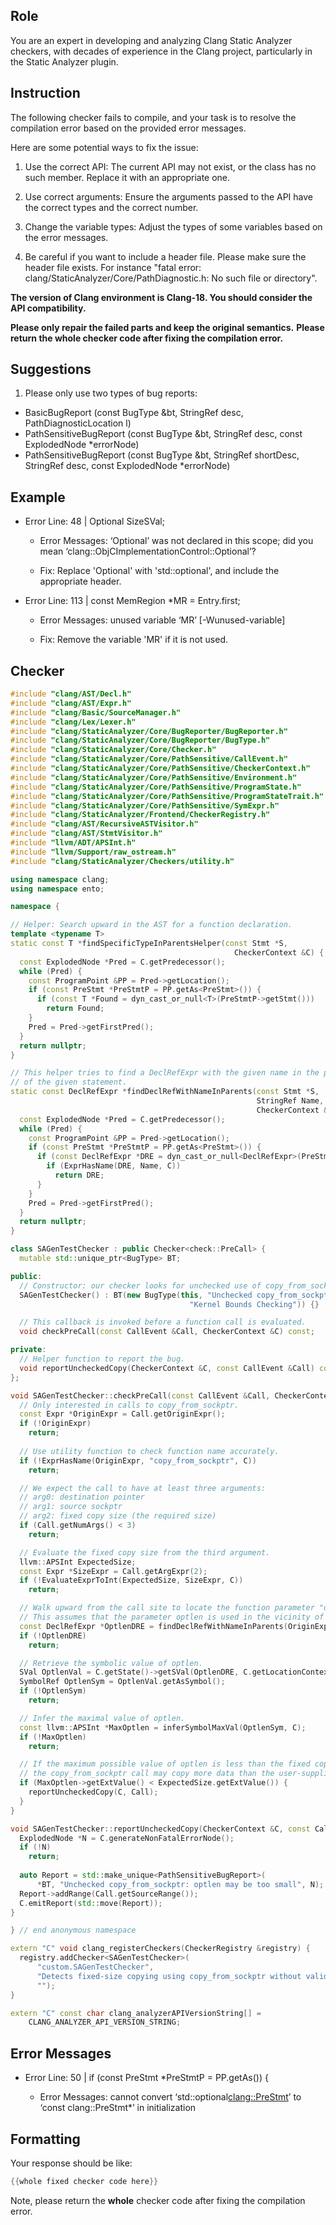 ## Role

You are an expert in developing and analyzing Clang Static Analyzer checkers, with decades of experience in the Clang project, particularly in the Static Analyzer plugin.

## Instruction

The following checker fails to compile, and your task is to resolve the compilation error based on the provided error messages.

Here are some potential ways to fix the issue:

1. Use the correct API: The current API may not exist, or the class has no such member. Replace it with an appropriate one.

2. Use correct arguments: Ensure the arguments passed to the API have the correct types and the correct number.

3. Change the variable types: Adjust the types of some variables based on the error messages.

4. Be careful if you want to include a header file. Please make sure the header file exists. For instance "fatal error: clang/StaticAnalyzer/Core/PathDiagnostic.h: No such file or directory".

**The version of Clang environment is Clang-18. You should consider the API compatibility.**

**Please only repair the failed parts and keep the original semantics.**
**Please return the whole checker code after fixing the compilation error.**

## Suggestions

1. Please only use two types of bug reports:
  - BasicBugReport (const BugType &bt, StringRef desc, PathDiagnosticLocation l)
  - PathSensitiveBugReport (const BugType &bt, StringRef desc, const ExplodedNode *errorNode)
  - PathSensitiveBugReport (const BugType &bt, StringRef shortDesc, StringRef desc, const ExplodedNode *errorNode)

## Example

- Error Line: 48 |   Optional<DefinedOrUnknownSVal> SizeSVal; 

  - Error Messages: ‘Optional’ was not declared in this scope; did you mean ‘clang::ObjCImplementationControl::Optional’? 

  - Fix: Replace 'Optional<DefinedOrUnknownSVal>' with 'std::optional<DefinedOrUnknownSVal>', and include the appropriate header. 

- Error Line: 113 |     const MemRegion *MR = Entry.first;

    - Error Messages: unused variable ‘MR’ [-Wunused-variable]

    - Fix: Remove the variable 'MR' if it is not used.

## Checker

```cpp
#include "clang/AST/Decl.h"
#include "clang/AST/Expr.h"
#include "clang/Basic/SourceManager.h"
#include "clang/Lex/Lexer.h"
#include "clang/StaticAnalyzer/Core/BugReporter/BugReporter.h"
#include "clang/StaticAnalyzer/Core/BugReporter/BugType.h"
#include "clang/StaticAnalyzer/Core/Checker.h"
#include "clang/StaticAnalyzer/Core/PathSensitive/CallEvent.h"
#include "clang/StaticAnalyzer/Core/PathSensitive/CheckerContext.h"
#include "clang/StaticAnalyzer/Core/PathSensitive/Environment.h"
#include "clang/StaticAnalyzer/Core/PathSensitive/ProgramState.h"
#include "clang/StaticAnalyzer/Core/PathSensitive/ProgramStateTrait.h"
#include "clang/StaticAnalyzer/Core/PathSensitive/SymExpr.h"
#include "clang/StaticAnalyzer/Frontend/CheckerRegistry.h"
#include "clang/AST/RecursiveASTVisitor.h"
#include "clang/AST/StmtVisitor.h"
#include "llvm/ADT/APSInt.h"
#include "llvm/Support/raw_ostream.h"
#include "clang/StaticAnalyzer/Checkers/utility.h"

using namespace clang;
using namespace ento;

namespace {

// Helper: Search upward in the AST for a function declaration.
template <typename T>
static const T *findSpecificTypeInParentsHelper(const Stmt *S,
                                                  CheckerContext &C) {
  const ExplodedNode *Pred = C.getPredecessor();
  while (Pred) {
    const ProgramPoint &PP = Pred->getLocation();
    if (const PreStmt *PreStmtP = PP.getAs<PreStmt>()) {
      if (const T *Found = dyn_cast_or_null<T>(PreStmtP->getStmt()))
        return Found;
    }
    Pred = Pred->getFirstPred();
  }
  return nullptr;
}

// This helper tries to find a DeclRefExpr with the given name in the parents
// of the given statement.
static const DeclRefExpr *findDeclRefWithNameInParents(const Stmt *S,
                                                       StringRef Name,
                                                       CheckerContext &C) {
  const ExplodedNode *Pred = C.getPredecessor();
  while (Pred) {
    const ProgramPoint &PP = Pred->getLocation();
    if (const PreStmt *PreStmtP = PP.getAs<PreStmt>()) {
      if (const DeclRefExpr *DRE = dyn_cast_or_null<DeclRefExpr>(PreStmtP->getStmt())) {
        if (ExprHasName(DRE, Name, C))
          return DRE;
      }
    }
    Pred = Pred->getFirstPred();
  }
  return nullptr;
}

class SAGenTestChecker : public Checker<check::PreCall> {
  mutable std::unique_ptr<BugType> BT;

public:
  // Constructor: our checker looks for unchecked use of copy_from_sockptr.
  SAGenTestChecker() : BT(new BugType(this, "Unchecked copy_from_sockptr",
                                        "Kernel Bounds Checking")) {}

  // This callback is invoked before a function call is evaluated.
  void checkPreCall(const CallEvent &Call, CheckerContext &C) const;

private:
  // Helper function to report the bug.
  void reportUncheckedCopy(CheckerContext &C, const CallEvent &Call) const;
};

void SAGenTestChecker::checkPreCall(const CallEvent &Call, CheckerContext &C) const {
  // Only interested in calls to copy_from_sockptr.
  const Expr *OriginExpr = Call.getOriginExpr();
  if (!OriginExpr)
    return;
  
  // Use utility function to check function name accurately.
  if (!ExprHasName(OriginExpr, "copy_from_sockptr", C))
    return;

  // We expect the call to have at least three arguments:
  // arg0: destination pointer
  // arg1: source sockptr
  // arg2: fixed copy size (the required size)
  if (Call.getNumArgs() < 3)
    return;

  // Evaluate the fixed copy size from the third argument.
  llvm::APSInt ExpectedSize;
  const Expr *SizeExpr = Call.getArgExpr(2);
  if (!EvaluateExprToInt(ExpectedSize, SizeExpr, C))
    return;

  // Walk upward from the call site to locate the function parameter "optlen".
  // This assumes that the parameter optlen is used in the vicinity of the call.
  const DeclRefExpr *OptlenDRE = findDeclRefWithNameInParents(OriginExpr, "optlen", C);
  if (!OptlenDRE)
    return;

  // Retrieve the symbolic value of optlen.
  SVal OptlenVal = C.getState()->getSVal(OptlenDRE, C.getLocationContext());
  SymbolRef OptlenSym = OptlenVal.getAsSymbol();
  if (!OptlenSym)
    return;

  // Infer the maximal value of optlen.
  const llvm::APSInt *MaxOptlen = inferSymbolMaxVal(OptlenSym, C);
  if (!MaxOptlen)
    return;

  // If the maximum possible value of optlen is less than the fixed copy size,
  // the copy_from_sockptr call may copy more data than the user-supplied length.
  if (MaxOptlen->getExtValue() < ExpectedSize.getExtValue()) {
    reportUncheckedCopy(C, Call);
  }
}

void SAGenTestChecker::reportUncheckedCopy(CheckerContext &C, const CallEvent &Call) const {
  ExplodedNode *N = C.generateNonFatalErrorNode();
  if (!N)
    return;
    
  auto Report = std::make_unique<PathSensitiveBugReport>(
      *BT, "Unchecked copy_from_sockptr: optlen may be too small", N);
  Report->addRange(Call.getSourceRange());
  C.emitReport(std::move(Report));
}

} // end anonymous namespace

extern "C" void clang_registerCheckers(CheckerRegistry &registry) {
  registry.addChecker<SAGenTestChecker>(
      "custom.SAGenTestChecker", 
      "Detects fixed-size copying using copy_from_sockptr without validating user-supplied buffer length", 
      "");
}

extern "C" const char clang_analyzerAPIVersionString[] =
    CLANG_ANALYZER_API_VERSION_STRING;

```

## Error Messages 

- Error Line: 50 |     if (const PreStmt *PreStmtP = PP.getAs<PreStmt>()) {

	- Error Messages: cannot convert ‘std::optional<clang::PreStmt>’ to ‘const clang::PreStmt*’ in initialization



## Formatting 

Your response should be like: 

```cpp
{{whole fixed checker code here}}
```

Note, please return the **whole** checker code after fixing the compilation error.